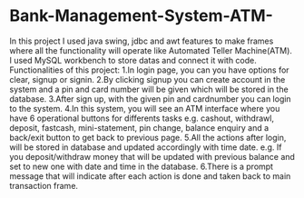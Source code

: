 # Bank-Management-System-ATM-
In this project I used java swing, jdbc and awt features to make frames where all the functionality will operate like Automated Teller Machine(ATM). I used MySQL workbench to store datas and connect it with code.
Functionalities of this project:
1.In login page, you can you have options for clear, signup or signin.
2.By clicking signup you can create account in the system and a pin and card number will be given which will be stored in the database.
3.After sign up, with the given pin and cardnumber you can login to the system.
4.In this system, you will see an ATM interface where you have 6 operational buttons for differents tasks e.g. cashout, withdrawl, deposit, fastcash, mini-statement, pin change, balance enquiry and a back/exit button to get back to previous page.
5.All the actions after login, will be stored in database and updated accordingly with time date. e.g. If you deposit/withdraw money that will be updated with previous balance and set to new one with date and time in the database.
6.There is a prompt message that will indicate after each action is done and taken back to main transaction frame.
